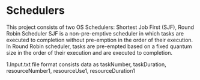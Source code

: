 # Schedulers
This project consists of two OS Schedulers: Shortest Job First (SJF), Round Robin Scheduler
SJF is a non-pre-emptive scheduler in which tasks are executed to completion without pre-emption in the order of their execution.
In Round Robin scheduler, tasks are pre-empted based on a fixed quantum size in the order of their execution and are executed to completion.

1.Input.txt file format consists data as taskNumber, taskDuration, resourceNumber1, resourceUse1, resourceDuration1
